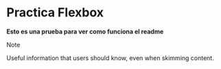 # Practica Flexbox

**Esto es una prueba para ver como funciona el readme**

> [!NOTE]
> Useful information that users should know, even when skimming content.
